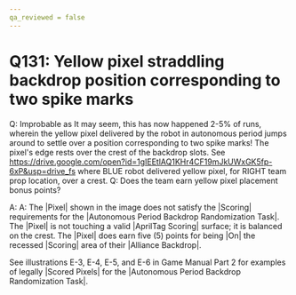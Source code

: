 ```yaml
---
qa_reviewed = false
---
```


# Q131: Yellow pixel straddling backdrop position corresponding to two spike marks

Q: Improbable as It may seem, this has now happened 2-5% of runs, wherein the yellow pixel delivered by the robot in autonomous period jumps around to settle over a position corresponding to two spike marks! The pixel's edge rests over the crest of the backdrop slots. See https://drive.google.com/open?id=1gIEEtlAQ1KHr4CF19mJkUWxGK5fp-6xP&usp=drive_fs where BLUE robot delivered yellow pixel, for RIGHT team prop location, over a crest.
Q: Does the team earn yellow pixel placement bonus points?

A: A: The |Pixel| shown in the image does not satisfy the |Scoring| requirements for the |Autonomous Period Backdrop Randomization Task|. The |Pixel| is not touching a valid |AprilTag Scoring| surface; it is balanced on the crest. The |Pixel| does earn five (5) points for being |On| the recessed |Scoring| area of their |Alliance Backdrop|.

See illustrations E-3, E-4, E-5, and E-6 in Game Manual Part 2 for examples of legally |Scored Pixels| for the |Autonomous Period Backdrop Randomization Task|.